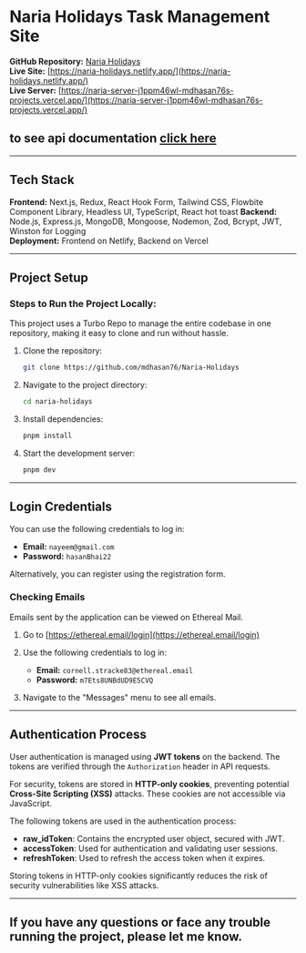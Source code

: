 # Naria Holidays Task Management Site

**GitHub Repository:** [Naria Holidays](https://github.com/mdhasan76/Naria-Holidays)  
**Live Site:** [https://naria-holidays.netlify.app/](https://naria-holidays.netlify.app/)  
**Live Server:** [https://naria-server-j1ppm46wl-mdhasan76s-projects.vercel.app/](https://naria-server-j1ppm46wl-mdhasan76s-projects.vercel.app/)

## to see api documentation [click here](https://github.com/mdhasan76/Naria-Holidays/blob/main/apps/server/readme.MD)

---

## Tech Stack

**Frontend:** Next.js, Redux, React Hook Form, Tailwind CSS, Flowbite Component Library, Headless UI, TypeScript, React hot toast
**Backend:** Node.js, Express.js, MongoDB, Mongoose, Nodemon, Zod, Bcrypt, JWT, Winston for Logging  
**Deployment:** Frontend on Netlify, Backend on Vercel

---

## Project Setup

### Steps to Run the Project Locally:

This project uses a Turbo Repo to manage the entire codebase in one repository, making it easy to clone and run without hassle.

1. Clone the repository:
   ```bash
   git clone https://github.com/mdhasan76/Naria-Holidays
   ```
2. Navigate to the project directory:
   ```bash
   cd naria-holidays
   ```
3. Install dependencies:
   ```bash
   pnpm install
   ```
4. Start the development server:
   ```bash
   pnpm dev
   ```

---

## Login Credentials

You can use the following credentials to log in:

- **Email:** `nayeem@gmail.com`
- **Password:** `hasanBhai22`

Alternatively, you can register using the registration form.

### Checking Emails

Emails sent by the application can be viewed on Ethereal Mail.

1. Go to [https://ethereal.email/login](https://ethereal.email/login)
2. Use the following credentials to log in:

   - **Email:** `cornell.stracke83@ethereal.email`
   - **Password:** `m7Ets8UNBdUD9E5CVQ`

3. Navigate to the "Messages" menu to see all emails.

---

## Authentication Process

User authentication is managed using **JWT tokens** on the backend. The tokens are verified through the `Authorization` header in API requests.

For security, tokens are stored in **HTTP-only cookies**, preventing potential **Cross-Site Scripting (XSS)** attacks. These cookies are not accessible via JavaScript.

The following tokens are used in the authentication process:

- **raw_idToken**: Contains the encrypted user object, secured with JWT.
- **accessToken**: Used for authentication and validating user sessions.
- **refreshToken**: Used to refresh the access token when it expires.

Storing tokens in HTTP-only cookies significantly reduces the risk of security vulnerabilities like XSS attacks.

---

## If you have any questions or face any trouble running the project, please let me know.
